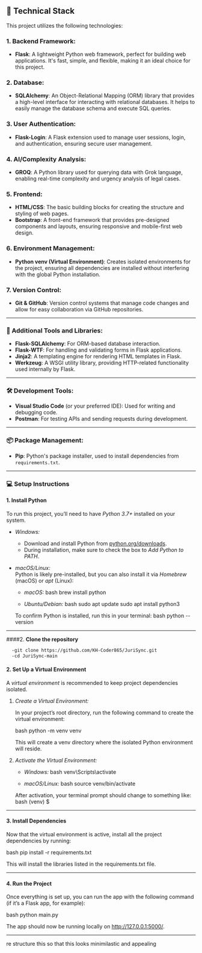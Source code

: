 ## 🚀 Technical Stack

This project utilizes the following technologies:

### 1. **Backend Framework:**
- **Flask**: A lightweight Python web framework, perfect for building web applications. It's fast, simple, and flexible, making it an ideal choice for this project.

### 2. **Database:**
- **SQLAlchemy**: An Object-Relational Mapping (ORM) library that provides a high-level interface for interacting with relational databases. It helps to easily manage the database schema and execute SQL queries.

### 3. **User Authentication:**
- **Flask-Login**: A Flask extension used to manage user sessions, login, and authentication, ensuring secure user management.

### 4. **AI/Complexity Analysis:**
- **GROQ**: A Python library used for querying data with Grok language, enabling real-time complexity and urgency analysis of legal cases.

### 5. **Frontend:**
- **HTML/CSS**: The basic building blocks for creating the structure and styling of web pages.
- **Bootstrap**: A front-end framework that provides pre-designed components and layouts, ensuring responsive and mobile-first web design.

### 6. **Environment Management:**
- **Python venv (Virtual Environment)**: Creates isolated environments for the project, ensuring all dependencies are installed without interfering with the global Python installation.

### 7. **Version Control:**
- **Git & GitHub**: Version control systems that manage code changes and allow for easy collaboration via GitHub repositories.

---

### 🔧 Additional Tools and Libraries:
- **Flask-SQLAlchemy**: For ORM-based database interaction.
- **Flask-WTF**: For handling and validating forms in Flask applications.
- **Jinja2**: A templating engine for rendering HTML templates in Flask.
- **Werkzeug**: A WSGI utility library, providing HTTP-related functionality used internally by Flask.

---

### 🛠 Development Tools:
- **Visual Studio Code** (or your preferred IDE): Used for writing and debugging code.
- **Postman**: For testing APIs and sending requests during development.

---

### 📦 Package Management:
- **Pip**: Python's package installer, used to install dependencies from `requirements.txt`.

---

### 💻 Setup Instructions

#### 1. **Install Python**
To run this project, you’ll need to have *Python 3.7+* installed on your system.

- *Windows:*  
  - Download and install Python from [python.org/downloads](https://www.python.org/downloads/).
  - During installation, make sure to check the box to *Add Python to PATH*.

- *macOS/Linux:*  
  Python is likely pre-installed, but you can also install it via *Homebrew* (macOS) or *apt* (Linux):
  
  - *macOS:*
    bash
    brew install python
    
  - *Ubuntu/Debian:*
    bash
    sudo apt update
    sudo apt install python3
    

  To confirm Python is installed, run this in your terminal:
  bash
  python --version
  

---
####2. **Clone the repository**
```bash
  -git clone https://github.com/KH-Coder865/JuriSync.git
  -cd JuriSync-main
```

#### 2. **Set Up a Virtual Environment**

A *virtual environment* is recommended to keep project dependencies isolated.

1. *Create a Virtual Environment:*

   In your project’s root directory, run the following command to create the virtual environment:
   
   bash
   python -m venv venv
   

   This will create a venv directory where the isolated Python environment will reside.

2. *Activate the Virtual Environment:*

   - *Windows:*
     bash
     venv\Scripts\activate
     

   - *macOS/Linux:*
     bash
     source venv/bin/activate
     

   After activation, your terminal prompt should change to something like:
   bash
   (venv) $
   

---

#### 3. **Install Dependencies**

Now that the virtual environment is active, install all the project dependencies by running:

bash
pip install -r requirements.txt


This will install the libraries listed in the requirements.txt file.

---

#### 4. **Run the Project**

Once everything is set up, you can run the app with the following command (if it’s a Flask app, for example):

bash
python main.py


The app should now be running locally on http://127.0.0.1:5000/.

---


re structure this so that this looks minimilastic and appealing
